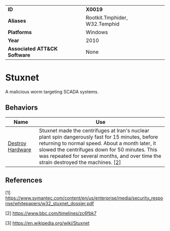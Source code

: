 |||
|---|---|
|**ID**|**X0019**|
|**Aliases**|Rootkit.Tmphider, W32.Temphid|
|**Platforms**|Windows|
|**Year**|2010|
|**Associated ATT&CK Software**|None|


Stuxnet
=======
A malicious worm targeting SCADA systems.

Behaviors
---------
|Name|Use|
|---|---|
|[Destroy Hardware](https://github.com/MBCProject/mbc-markdown/blob/master/impact/destroy-hardware.md)|Stuxnet made the centrifuges at Iran's nuclear plant spin dangerously fast for 15 minutes, before returning to normal speed. About a month later, it slowed the centrifuges down for 50 minutes. This was repeated for several months, and over time the strain destroyed the machines. [[2]](#2)|

References
----------
<a name="1">[1]</a> https://www.symantec.com/content/en/us/enterprise/media/security_response/whitepapers/w32_stuxnet_dossier.pdf

<a name="2">[2]</a> https://www.bbc.com/timelines/zc6fbk7

<a name="3">[3]</a> https://en.wikipedia.org/wiki/Stuxnet

